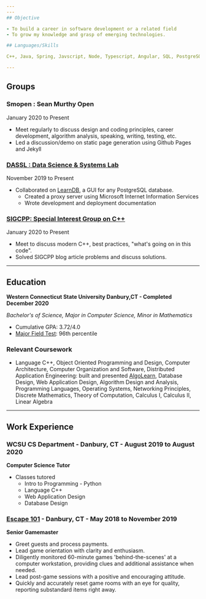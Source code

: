 ```yaml
---
---
## Objective

- To build a career in software development or a related field
- To grow my knowledge and grasp of emerging technologies.

## Languages/Skills

C++, Java, Spring, Javscript, Node, Typescript, Angular, SQL, PostgreSQL, MS Server SQL, Python, Git, Github, Microsoft Azure, Microsoft Office, Blender, Fusion 360

---
```


## Groups

### Smopen : Sean Murthy Open

January 2020 to Present

- Meet regularly to discuss design and coding principles, career development, algorithm analysis, speaking, writing, testing, etc.
- Led a discussion/demo on static page generation using Github Pages and Jekyll

### [DASSL : Data Science & Systems Lab](https://dassl.github.io/)

November 2019 to Present

- Collaborated on [LearnDB](https://github.com/DASSL/LearnDB), a GUI for any PostgreSQL database.
  - Created a proxy server using Microsoft Internet Information Services
  - Wrote development and deployment documentation

### [SIGCPP: Special Interest Group on C++](http://sigcpp.github.io)

January 2020 to Present

- Meet to discuss modern C++, best practices, "what's going on in this code".
- Solved SIGCPP blog article problems and discuss solutions.

---

## Education

**Western Connecticut State University Danbury,CT - Completed December 2020**

_Bachelor's of Science, Major in Computer Science, Minor in Mathematics_

- Cumulative GPA: 3.72/4.0
- [Major Field Test](https://www.ets.org/mft/about/content/computer_science): 96th percentile

### Relevant Coursework

- Language C++, Object Oriented Programming and Design, Computer Architecture, Computer Organization and Software, Distributed Application Engineering: built and presented [AlgoLearn](https://github.com/AlgoLearnWCSU/AlgoLearn), Database Design, Web Application Design, Algorithm Design and Analysis, Programming Languages, Operating Systems, Networking Principles, Discrete Mathematics, Theory of Computation, Calculus I, Calculus II, Linear Algebra

---

## Work Experience

### WCSU CS Department - Danbury, CT - August 2019 to August 2020

**Computer Science Tutor**

- Classes tutored
  - Intro to Programming - Python
  - Language C++
  - Web Application Design
  - Database Design

### [**Escape 101**](https://www.esc101.com/) - Danbury, CT - May 2018 to November 2019

**Senior Gamemaster**

- Greet guests and process payments.
- Lead game orientation with clarity and enthusiasm.
- Diligently monitored 60-minute games 'behind-the-scenes' at a computer workstation, providing clues and additional assistance when needed.
- Lead post-game sessions with a positive and encouraging attitude.
- Quickly and accurately reset game rooms with an eye for quality, reporting substandard items right away.
